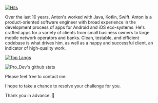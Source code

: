 
[![Hits](https://hits.seeyoufarm.com/api/count/incr/badge.svg?url=https%3A%2F%2Fgithub.com%2FAnton-Dev97%2Fhit-counter)](https://hits.seeyoufarm.com)

Over the last 10 years, Anton's worked with Java, Kotlin, Swift. 
Anton is a product-oriented software engineer with broad experience in the development process of apps for Android and iOS eco-systems. 
He's crafted apps for a variety of clients from small business owners to large mobile network operators and banks. 
Clean, testable, and efficient codebase is what drives him, as well as a happy and successful client, an indicator of high-quality work.

[![Top Langs](https://github-readme-stats.vercel.app/api/top-langs/?username=Anton-Dev97)](https://github.com/anuraghazra/github-readme-stats)

![Pro_Dev's github stats](https://github-readme-stats.vercel.app/api?username=Anton-Dev97&count_private=true)


Please feel free to contact me.

I hope to take a chance to resolve your challenge for you.

Thank you in advance. 👋
